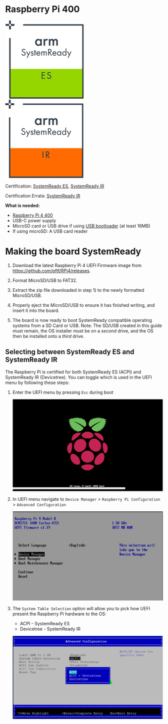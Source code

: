 # Raspberry Pi 400

![SystemReady ES Certified](../../_assets/systemready_icons/es.png)
![SystemReady IR Certified](../../_assets/systemready_icons/ir.png)

Certification:
[SystemReady ES](https://armkeil.blob.core.windows.net/developer/Files/pdf/certificate-list/arm-systemready-es-certification-raspberry-pi.pdf),
[SystemReady IR](https://armkeil.blob.core.windows.net/developer/Files/pdf/certificate-list/arm-systemready-ir-certification-raspberry-pi.pdf)

Certification Errata:
[SystemReady IR](https://www.arm.com/-/media/Files/pdf/certificate-list/arm-systemready-errata-document-raspberry-pi-400-461)


**What is needed:**
- [Raspberry Pi 4 400](https://www.raspberrypi.org/products/raspberry-pi-400-unit/)
- USB-C power supply
- MicroSD card or USB drive if using [USB bootloader](https://www.raspberrypi.org/documentation/hardware/raspberrypi/bootmodes/msd.md) (at least 16MB)
- If using microSD: A USB card reader

# Making the board SystemReady
1) Download the latest Raspberry Pi 4 UEFI Firmware image from https://github.com/pftf/RPi4/releases.

2) Format MicroSD/USB to FAT32.

3) Extract the zip file downloaded in step 1) to the newly formatted
   MicroSD/USB.

4) Properly eject the MicroSD/USB to ensure it has finished writing, and insert
   it into the board.

5) The board is now ready to boot SystemReady compatible operating systems from
   a SD Card or USB. Note: The SD/USB created in this guide must remain, the OS
   installer must be on a *second* drive, and the OS then be installed onto a
   *third* drive.

## Selecting between SystemReady ES and SystemReady IR
The Raspberry Pi is certified for both SystemReady ES (ACPI) and SystemReady IR
(Devicetree). You can toggle which is used in the UEFI menu by following these
steps:

1. Enter the UEFI menu by pressing `Esc` during boot

   ![Boot screen](../images/boot.png)
2. In UEFI menu navigate to `Device Manager` > `Raspberry Pi Configuration` > `Advanced Configuration`

   ![Menu](../images/menu.png)
3. The `System Table Selection` option will allow you to pick how UEFI present
   the Raspberry Pi hardware to the OS:
      - ACPI - SystemReady ES
      - Devicetree - SystemReady IR

   ![System tables](../images/table.png)
